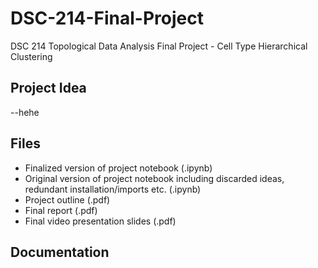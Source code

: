 # DSC-214-Final-Project
DSC 214 Topological Data Analysis Final Project - Cell Type Hierarchical Clustering
## Project Idea
--hehe

## Files
- Finalized version of project notebook (.ipynb)
- Original version of project notebook including discarded ideas, redundant installation/imports etc. (.ipynb)
- Project outline (.pdf)
- Final report (.pdf)
- Final video presentation slides (.pdf)

## Documentation
